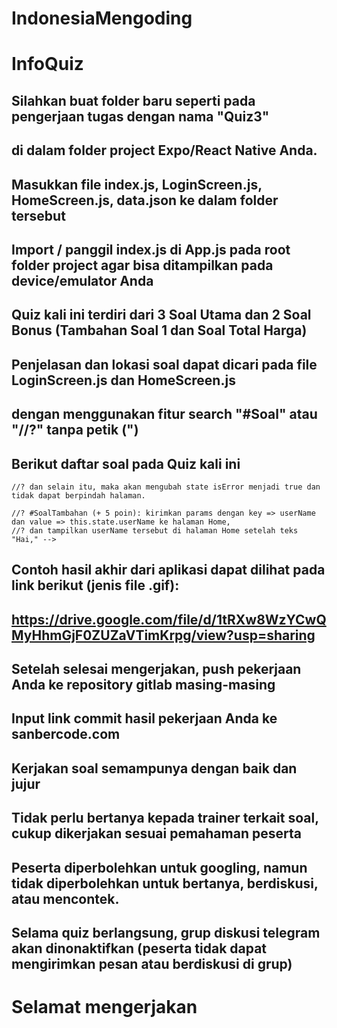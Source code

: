 # IndonesiaMengoding
# InfoQuiz

## Silahkan buat folder baru seperti pada pengerjaan tugas dengan nama "Quiz3" 
## di dalam folder project Expo/React Native Anda.

## Masukkan file index.js, LoginScreen.js, HomeScreen.js, data.json ke dalam folder tersebut
## Import / panggil index.js di App.js pada root folder project agar bisa ditampilkan pada device/emulator Anda

## Quiz kali ini terdiri dari 3 Soal Utama dan 2 Soal Bonus (Tambahan Soal 1 dan Soal Total Harga)
## Penjelasan dan lokasi soal dapat dicari pada file LoginScreen.js dan HomeScreen.js 
## dengan menggunakan fitur search "#Soal" atau "//?" tanpa petik (")

## Berikut daftar soal pada Quiz kali ini

<!-- //? #Soal No. 1 (10 poin) -- LoginScreen.js -- class LoginScreen
    <!-- //? Buatlah sebuah fungsi untuk berpindah halaman hanya jika password yang di input bernilai '12345678'  -->
    //? dan selain itu, maka akan mengubah state isError menjadi true dan tidak dapat berpindah halaman.

    //? #SoalTambahan (+ 5 poin): kirimkan params dengan key => userName dan value => this.state.userName ke halaman Home, 
    //? dan tampilkan userName tersebut di halaman Home setelah teks "Hai," -->


<!-- //? #Soal No 2 (15 poin) -- HomeScreen.js -- class HomeScreen
    //? Buatlah 1 komponen FlatList dengan input berasal dari data.json
    //? dan pada prop renderItem menggunakan komponen ListItem -- ada di bawah --
    //? dan memiliki 2 kolom, sehingga menampilkan 2 item per baris (horizontal) -->

<!--  //? #Soal No 3 (15 poin) -- HomeScreen.js -- class ListItem
    //? Buatlah styling komponen ListItem, agar dapat tampil dengan baik di device -->

<!-- //? #Soal Bonus (10 poin) -- HomeScreen.js -- class HomeScreen
    //? Buatlah teks 'Total Harga' yang akan bertambah setiap kali salah satu barang/item di klik/tekan.
    //? Di sini, buat fungsi untuk menambahkan nilai dari state.totalPrice dan ditampilkan pada 'Total Harga'. -->
    
## Contoh hasil akhir dari aplikasi dapat dilihat pada link berikut (jenis file .gif):      
## https://drive.google.com/file/d/1tRXw8WzYCwQMyHhmGjF0ZUZaVTimKrpg/view?usp=sharing

## Setelah selesai mengerjakan, push pekerjaan Anda ke repository gitlab masing-masing
## Input link commit hasil pekerjaan Anda ke sanbercode.com

## Kerjakan soal semampunya dengan baik dan jujur
## Tidak perlu bertanya kepada trainer terkait soal, cukup dikerjakan sesuai pemahaman peserta
## Peserta diperbolehkan untuk googling, namun tidak diperbolehkan untuk bertanya, berdiskusi, atau mencontek.
## Selama quiz berlangsung, grup diskusi telegram akan dinonaktifkan (peserta tidak dapat mengirimkan pesan atau berdiskusi di grup)

# Selamat mengerjakan